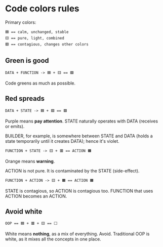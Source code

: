 # Code colors rules

Primary colors:

```
🟦 == calm, unchanged, stable
🟨 == pure, light, combined
🟥 == contagious, changes other colors
```

## Green is good

```
DATA + FUNCTION -> 🟦 + 🟨 == 🟩
```

Code greens as much as possible.

## Red spreads

```
DATA + STATE -> 🟦 + 🟥 == 🟪
```

Purple means **pay attention**. STATE naturally operates with DATA (receives or emits).

BUILDER, for example, is somewhere between STATE and DATA (holds a state temporarily until it creates DATA); hence it's violet.

```
FUNCTION + STATE -> 🟨 + 🟥 == ACTION 🟧  
```

Orange means **warning**.

ACTION is not pure. It is contaminated by the STATE (side-effect).

```
FUNCTION + ACTION -> 🟨 + 🟧 == ACTION 🟧  
```

STATE is contagious, so ACTION is contagious too. FUNCTION that uses ACTION becomes an ACTION.

## Avoid white

```
OOP == 🟦 + 🟥 + 🟨 == ⬜️
```

White means **nothing**, as a mix of everything. Avoid. Traditional OOP is white, as it mixes all the concepts in one place.
